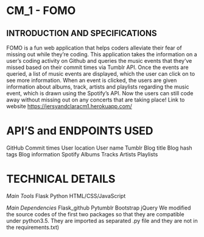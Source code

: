 # CM_1 - FOMO

## INTRODUCTION AND SPECIFICATIONS
FOMO  is a fun web application that helps coders alleviate their fear of missing out while they’re coding. This application takes the information on a user’s coding activity on Github and queries the music events that they’ve missed based on their commit times via Tumblr API. Once the events are queried, a list of music events are displayed, which the user can click on to see more information.  When an event is clicked, the users are given information about albums, track, artists and playlists regarding the music event, which is drawn using the Spotify’s API. Now the users can still code away without missing out on any concerts that are taking place!
Link to website https://jersyandclaracm1.herokuapp.com/


# API’S and ENDPOINTS USED
GitHub
Commit times
User location 
User name
Tumblr 
Blog title 
Blog hash tags 
Blog information
Spotify
Albums
Tracks
Artists
Playlists

# TECHNICAL DETAILS
*Main Tools*
Flask 
Python
HTML/CSS/JavaScript

*Main Dependencies*
Flask_github
Pytumblr
Bootstrap
jQuery 
We modified the source codes of the first two packages so that they are compatible under python3.5. They are imported as separated .py file and they are not in the requirements.txt)  
